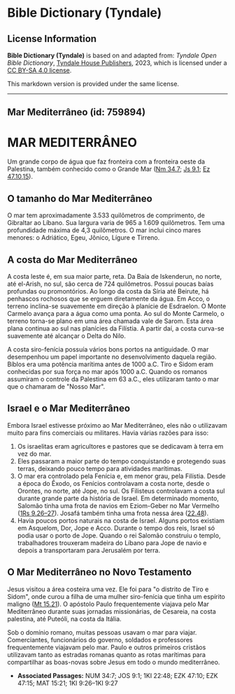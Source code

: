 # Bible Dictionary (Tyndale)

## License Information

**Bible Dictionary (Tyndale)** is based on and adapted from: _Tyndale Open Bible Dictionary_, [Tyndale House Publishers](https://tyndaleopenresources.com/), 2023, which is licensed under a [CC BY-SA 4.0 license](https://creativecommons.org/licenses/by-sa/4.0/legalcode.en).

This markdown version is provided under the same license.



--------------------------------

## Mar Mediterrâneo (id: 759894)

MAR MEDITERRÂNEO
================

Um grande corpo de água que faz fronteira com a fronteira oeste da Palestina, também conhecido como o Grande Mar ([Nm 34\.7](https://ref.ly/Num34:7); [Js 9\.1](https://ref.ly/Josh9:1); [Ez 47\.10,15](https://ref.ly/Ezek47:10,Ezek47:15)).

O tamanho do Mar Mediterrâneo
-----------------------------

O mar tem aproximadamente 3\.533 quilômetros de comprimento, de Gibraltar ao Líbano. Sua largura varia de 965 a 1\.609 quilômetros. Tem uma profundidade máxima de 4,3 quilômetros. O mar inclui cinco mares menores: o Adriático, Egeu, Jônico, Lígure e Tirreno.

A costa do Mar Mediterrâneo
---------------------------

A costa leste é, em sua maior parte, reta. Da Baía de Iskenderun, no norte, até el\-Arish, no sul, são cerca de 724 quilômetros. Possui poucas baías profundas ou promontórios. Ao longo da costa da Síria até Beirute, há penhascos rochosos que se erguem diretamente da água. Em Acco, o terreno inclina\-se suavemente em direção à planície de Esdraelon. O Monte Carmelo avança para a água como uma ponta. Ao sul do Monte Carmelo, o terreno torna\-se plano em uma área chamada vale de Sarom. Esta área plana continua ao sul nas planícies da Filístia. A partir daí, a costa curva\-se suavemente até alcançar o Delta do Nilo.

A costa siro\-fenícia possuía vários bons portos na antiguidade. O mar desempenhou um papel importante no desenvolvimento daquela região. Bíblos era uma potência marítima antes de 1000 a.C. Tiro e Sidom eram conhecidas por sua força no mar após 1000 a.C. Quando os romanos assumiram o controle da Palestina em 63 a.C., eles utilizaram tanto o mar que o chamaram de "Nosso Mar".

Israel e o Mar Mediterrâneo
---------------------------

Embora Israel estivesse próximo ao Mar Mediterrâneo, eles não o utilizavam muito para fins comerciais ou militares. Havia várias razões para isso:

1. Os israelitas eram agricultores e pastores que se dedicavam à terra em vez do mar.
2. Eles passaram a maior parte do tempo conquistando e protegendo suas terras, deixando pouco tempo para atividades marítimas.
3. O mar era controlado pela Fenícia e, em menor grau, pela Filístia. Desde a época do Êxodo, os Fenícios controlavam a costa norte, desde o Orontes, no norte, até Jope, no sul. Os Filisteus controlavam a costa sul durante grande parte da história de Israel. Em determinado momento, Salomão tinha uma frota de navios em Eziom\-Geber no Mar Vermelho ([1Rs 9\.26–27](https://ref.ly/1Kgs9:26-1Kgs9:27)). Josafá também tinha uma frota nessa área ([22\.48](https://ref.ly/1Kgs22:48)).
4. Havia poucos portos naturais na costa de Israel. Alguns portos existiam em Asquelom, Dor, Jope e Acco. Durante o tempo dos reis, Israel só podia usar o porto de Jope. Quando o rei Salomão construiu o templo, trabalhadores trouxeram madeira do Líbano para Jope de navio e depois a transportaram para Jerusalém por terra.

O Mar Mediterrâneo no Novo Testamento
-------------------------------------

Jesus visitou a área costeira uma vez. Ele foi para "o distrito de Tiro e Sidom", onde curou a filha de uma mulher siro\-fenícia que tinha um espírito maligno ([Mt 15\.21](https://ref.ly/Matt15:21)). O apóstolo Paulo frequentemente viajava pelo Mar Mediterrâneo durante suas jornadas missionárias, de Cesareia, na costa palestina, até Puteóli, na costa da Itália.

Sob o domínio romano, muitas pessoas usavam o mar para viajar. Comerciantes, funcionários do governo, soldados e professores frequentemente viajavam pelo mar. Paulo e outros primeiros cristãos utilizavam tanto as estradas romanas quanto as rotas marítimas para compartilhar as boas\-novas sobre Jesus em todo o mundo mediterrâneo.

* **Associated Passages:** NUM 34:7; JOS 9:1; 1KI 22:48; EZK 47:10; EZK 47:15; MAT 15:21; 1KI 9:26–1KI 9:27

